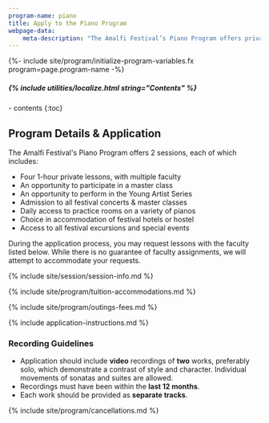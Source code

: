 ```yaml
---
program-name: piano
title: Apply to the Piano Program
webpage-data:
    meta-description: "The Amalfi Festival’s Piano Program offers private lessons, master classes, and recitals while offering opportunities to fully experience the Amalfi Coast with excursions to historic locations."
---
```

{%- include site/program/initialize-program-variables.fx program=page.program-name -%}

<div class="highlight-box" markdown="1">
<h5>{% include utilities/localize.html string="Contents" %}</h5>
- contents
{:toc}
</div>

## Program Details & Application

The Amalfi Festival's Piano Program offers 2 sessions, each of which includes:

* Four 1-hour private lessons, with multiple faculty 
* An opportunity to participate in a master class
* An opportunity to perform in the Young Artist Series
* Admission to all festival concerts & master classes
* Daily access to practice rooms on a variety of pianos
* Choice in accommodation of festival hotels or hostel
* Access to all festival excursions and special events

During the application process, you may request lessons with the faculty listed below. While there is no guarantee of faculty assignments, we will attempt to accommodate your requests.

{% include site/session/session-info.md %}

{% include site/program/tuition-accommodations.md %}

{% include site/program/outings-fees.md %}

{% include application-instructions.md %}

### Recording Guidelines

* Application should include **video** recordings of **two** works, preferably solo, which demonstrate a contrast of style and character. Individual movements of sonatas and suites are allowed.
* Recordings must have been within the **last 12 months**.
* Each work should be provided as **separate tracks**.

{% include site/program/cancellations.md %}

